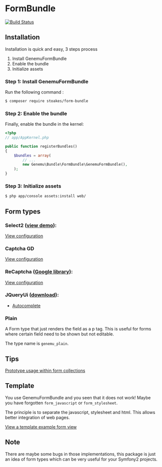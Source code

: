 # FormBundle

[![Build Status](https://secure.travis-ci.org/genemu/GenemuFormBundle.png)](https://travis-ci.org/genemu/GenemuFormBundle)

## Installation

Installation is quick and easy, 3 steps process

1. Install GenemuFormBundle
2. Enable the bundle
3. Initialize assets

### Step 1: Install GenemuFormBundle

Run the following command :

``` bash
$ composer require stoakes/form-bundle
```

### Step 2: Enable the bundle

Finally, enable the bundle in the kernel:

``` php
<?php
// app/AppKernel.php

public function registerBundles()
{
    $bundles = array(
        // ...
        new Genemu\Bundle\FormBundle\GenemuFormBundle(),
    );
}
```

### Step 3: Initialize assets

``` bash
$ php app/console assets:install web/
```

## Form types

### Select2 ([view demo](http://ivaynberg.github.com/select2/)):

[View configuration](https://github.com/genemu/GenemuFormBundle/blob/master/Resources/doc/jquery/select2/index.md)

### Captcha GD

[View configuration](https://github.com/genemu/GenemuFormBundle/blob/master/Resources/doc/captcha_gd/index.md)

### ReCaptcha ([Google library](http://www.google.com/recaptcha)):

[View configuration](https://github.com/genemu/GenemuFormBundle/blob/master/Resources/doc/recaptcha/index.md)

### JQueryUi ([download](http://jqueryui.com/)):

- [Autocomplete](https://github.com/genemu/GenemuFormBundle/blob/master/Resources/doc/jquery/autocomplete/text.md)

### Plain

A Form type that just renders the field as a p tag.
This is useful for forms where certain field need to be shown but not editable.

The type name is ``genemu_plain``.

## Tips

[Prototype usage within form collections](https://github.com/genemu/GenemuFormBundle/blob/master/Resources/doc/tips/form_prototype.md)

## Template

You use GenemuFormBundle and you seen that it does not work!
Maybe you have forgotten ``form_javascript`` or ``form_stylesheet``.

The principle is to separate the javascript, stylesheet and html. This allows better integration of web pages.

[View a template example form view](https://github.com/genemu/GenemuFormBundle/blob/master/Resources/doc/template.md)

## Note

There are maybe some bugs in those implementations, this package is just an idea of form types which can be very useful for your Symfony2 projects.
